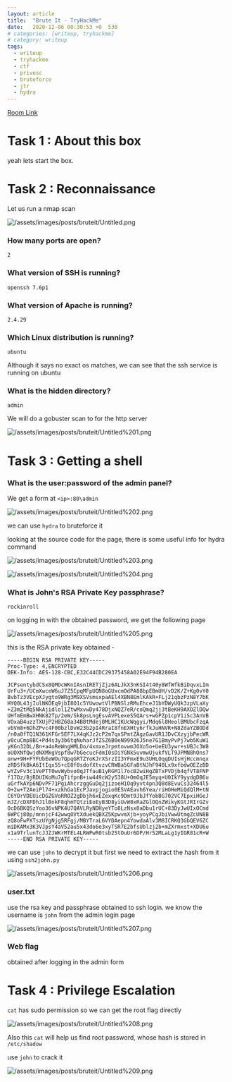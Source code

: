 ```yaml
---
layout: article
title:  "Brute It - TryHackMe"
date:   2020-12-06 00:30:53 +0  530
# categories: [writeup, tryhackme]
# category: writeup
tags:
  - writeup
  - tryhackme
  - ctf
  - privesc
  - bruteforce
  - jtr
  - hydra
---
```


[Room Link](https://tryhackme.com/room/bruteit)

# Task 1 : About this box

yeah lets start the box.

# Task 2 : Reconnaissance

Let us run a nmap scan

![/assets/images/posts/bruteit/Untitled.png](/assets/images/posts/bruteit/Untitled.png)

### How many ports are open?

`2`

### What version of SSH is running?

`openssh 7.6p1`

### What version of Apache is running?

`2.4.29`

### Which Linux distribution is running?

`ubuntu` 

Although it says no exact os matches, we can see that the ssh service is running on ubuntu

### What is the hidden directory?

`admin`

We will do a gobuster scan to for the http server

![/assets/images/posts/bruteit/Untitled%201.png](/assets/images/posts/bruteit/Untitled%201.png)

# Task 3 : Getting a shell

### What is the user:password of the admin panel?

We get a form at `<ip>:80\admin` 

![/assets/images/posts/bruteit/Untitled%202.png](/assets/images/posts/bruteit/Untitled%202.png)

we can use `hydra` to bruteforce it

looking at the source code for the page, there is some useful info for hydra command

![/assets/images/posts/bruteit/Untitled%203.png](/assets/images/posts/bruteit/Untitled%203.png)

![/assets/images/posts/bruteit/Untitled%204.png](/assets/images/posts/bruteit/Untitled%204.png)

### What is John's RSA Private Key passphrase?

`rockinroll`

on logging in with the obtained password, we get the following page

![/assets/images/posts/bruteit/Untitled%205.png](/assets/images/posts/bruteit/Untitled%205.png)

this is the RSA private key obtained - 

```abap
-----BEGIN RSA PRIVATE KEY-----
Proc-Type: 4,ENCRYPTED
DEK-Info: AES-128-CBC,E32C44CDC29375458A02E94F94B280EA

JCPsentybdCSx8QMOcWKnIAsnIRETjZjz6ALJkX3nKSI4t40y8WfWfkBiDqvxLIm
UrFu3+/UCmXwceW6uJ7Z5CpqMFpUQN8oGUxcmOdPA88bpEBmUH/vD2K/Z+Kg0vY0
BvbTz3VEcpXJygto9WRg3M9XSVsmsxpaAEl4XBN8EmlKAkR+FLj21qbzPzN8Y7bK
HYQ0L43jIulNKOEq9jbI8O1c5YUwowtVlPBNSlzRMuEhceJ1bYDWyUQk3zpVLaXy
+Z3mZtMq5NkAjidlol1ZtwMxvwDy478DjxNQZ7eR/coQmq2jj3tBeKH9AXOZlDQw
UHfmEmBwXHNK82Tp/2eW/Sk8psLngEsvAVPLexeS5QArs+wGPZp1cpV1iSc3AnVB
VOxaB4uzzTXUjP2H8Z68a34B8tMdej0MLHC1KUcWqgyi/Mdq6l8HeolBMUbcFzqA
vbVm8+6DhZPvc4F00bzlDvW23b2pI4RraI8fnEXHty6rfkJuHNVR+N8ZdaYZBODd
/n0a0fTQ1N361KFGr5EF7LX4qKJz2cP2m7qxSPmtZAgzGavUR1JDvCXzyjbPecWR
y0cuCmp8BC+Pd4s3y3b6tqNuharJfZSZ6B0eN99926J5ne7G1BmyPvPj7wb5KuW1
yKGn32DL/Bn+a4oReWngHMLDo/4xmxeJrpmtovwmJOXo5o+UeEU3ywr+sUBJc3W8
oUOXNfQwjdNXMkgVspf8w7bGecucFdmI0sDiYGNk5uvmwUjukfVLT9JPMN8hOns7
onw+9H+FYFUbEeWOu7QpqGRTZYoKJrXSrzII3YFmxE9u3UHLOqqDUIsHjHccmnqx
zRDSfkBkA6ItIqx55+cE0f0sdofXtvzvCRWBa5GFaBtNJhF940Lx9xfbdwOEZzBD
wYZvFv3c1VePTT0wvWybvo0qJTfauB1yRGM1l7ocB2wiHgZBTxPVDjb4qfVT8FNP
f17Dz/BjRDUIKoMu7gTifpnB+iw449cW2y538U+OmOqJE5myq+U0IkY9yydgDB6u
uGrfkAYp6NDvPF71PgiAhcrzggGuDq2jizoeH1Oq9yvt4pn3Q8d8EvuCs32464l5
O+2w+T2AeiPl74+xzkhGa1EcPJavpjogio0E5VAEavh6Yea/riHOHeMiQdQlM+tN
C6YOrVDEUicDGZGVoRROZ2gDbjh6xEZexqKc9Dmt9JbJfYobBG702VC7EpxiHGeJ
mJZ/cDXFDhJ1lBnkF8qhmTQtziEoEyB3D8yiUvW8xRaZGlOQnZWikyKGtJRIrGZv
OcD6BKQSzYoo36vNPK4U7QAVLRyNDHyeYTo8LzNsx0aDbu1rUC+83DyJwUIxOCmd
6WPCj80p/mnnjcF42wwgOVtXduekQBXZ5KpwvmXjb+yoyPCgJbiVwwUtmgZcUN8B
zQ8oFwPXTszUYgNjg5RFgj/MBYTraL6VYDAepn4YowdaAlv3M8ICRKQ3GbQEV6ZC
miDKAMx3K3VJpsY4aV52au5x43do6e3xyTSR7E2bfsUblzj2b+mZXrmxst+XDU6u
x1a9TrlunTcJJZJWKrMTEL4LRWPwR0tsb25tOuUr6DP/Hr52MLaLg1yIGR81cR+W
-----END RSA PRIVATE KEY-----
```

we can use `john` to decrypt it but first we need to extract the hash from it using `ssh2john.py`

![/assets/images/posts/bruteit/Untitled%206.png](/assets/images/posts/bruteit/Untitled%206.png)

### user.txt

use the rsa key and passphrase obtained to ssh login. we know the username is `john` from the admin login page

![/assets/images/posts/bruteit/Untitled%207.png](/assets/images/posts/bruteit/Untitled%207.png)

### Web flag

obtained after logging in the admin form

# Task 4 : Privilege Escalation

`cat` has sudo permission so we can get the root flag directly

![/assets/images/posts/bruteit/Untitled%208.png](/assets/images/posts/bruteit/Untitled%208.png)

Also this `cat` will help us find root password, whose hash is stored in `/etc/shadow`

use `john` to crack it

![/assets/images/posts/bruteit/Untitled%209.png](/assets/images/posts/bruteit/Untitled%209.png)